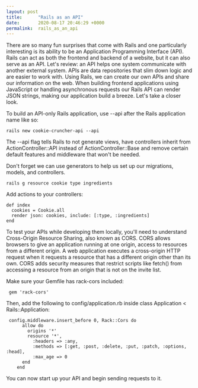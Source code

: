 ```yaml
---
layout: post
title:      "Rails as an API"
date:       2020-08-17 20:46:29 +0000
permalink:  rails_as_an_api
---
```



There are so many fun surprises that come with Rails and one particularly interesting is its ability to be an Application Programming Interface (API). Rails can act as both the frontend and backend of a website, but it can also serve as an API. Let's review: an API helps one system communicate with another external system. APIs are data repositories that slim down logic and are easier to work with. Using Rails, we can create our own APIs and share our information on the web. When building frontend applications using JavaScript or handling asynchronous requests our Rails API can render JSON strings, making our application build a breeze. Let's take a closer look. 

To build an API-only Rails application, use --api after the Rails application name like so:

```
rails new cookie-cruncher-api --api
```

The --api flag tells Rails to not generate views, have controllers inherit from ActionController::API instead of ActionController::Base and remove certain default features and middleware that won't be needed.

Don't forget we can use generators to help us set up our migrations, models, and controllers.

```
rails g resource cookie type ingredients
```

Add actions to your controllers:

```
def index
  cookies = Cookie.all
  render json: cookies, include: [:type, :ingredients]
end
```

To test your APIs while developing them locally, you'll need to understand Cross-Origin Resource Sharing, also known as CORS. CORS allows browsers to give an application running at one origin, access to resources from a different origin. A web application executes a cross-origin HTTP request when it requests a resource that has a different origin other than its own. CORS adds security measures that restrict scripts like fetch() from accessing a resource from an origin that is not on the invite list. 

Make sure your Gemfile has rack-cors included:

```
 gem 'rack-cors'
```

Then, add the following to config/application.rb inside class Application < Rails::Application:

```
 config.middleware.insert_before 0, Rack::Cors do
      allow do
        origins '*'
        resource '*',
          :headers => :any,
          :methods => [:get, :post, :delete, :put, :patch, :options, :head],
          :max_age => 0
      end
    end
```

You can now start up your API and begin sending requests to it.

